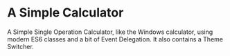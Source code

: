 # A Simple Calculator

A Simple Single Operation Calculator, like the Windows calculator, using modern ES6 classes and a bit of Event Delegation. It also contains a Theme Switcher.